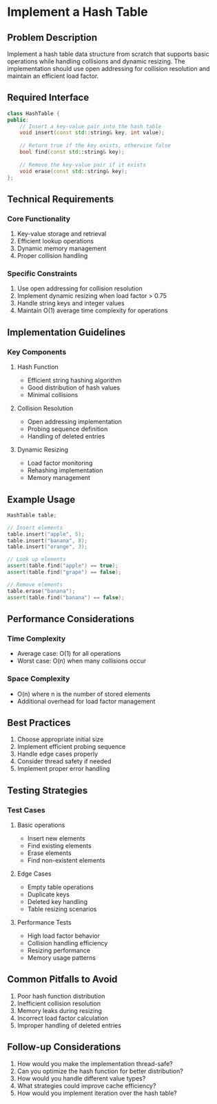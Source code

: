 # Implement a Hash Table

## Problem Description

Implement a hash table data structure from scratch that supports basic operations while handling collisions and dynamic resizing. The implementation should use open addressing for collision resolution and maintain an efficient load factor.

## Required Interface

```cpp
class HashTable {
public:
    // Insert a key-value pair into the hash table
    void insert(const std::string& key, int value);
    
    // Return true if the key exists, otherwise false
    bool find(const std::string& key);
    
    // Remove the key-value pair if it exists
    void erase(const std::string& key);
};
```

## Technical Requirements

### Core Functionality
1. Key-value storage and retrieval
2. Efficient lookup operations
3. Dynamic memory management
4. Proper collision handling

### Specific Constraints
1. Use open addressing for collision resolution
2. Implement dynamic resizing when load factor > 0.75
3. Handle string keys and integer values
4. Maintain O(1) average time complexity for operations

## Implementation Guidelines

### Key Components

1. Hash Function
   - Efficient string hashing algorithm
   - Good distribution of hash values
   - Minimal collisions

2. Collision Resolution
   - Open addressing implementation
   - Probing sequence definition
   - Handling of deleted entries

3. Dynamic Resizing
   - Load factor monitoring
   - Rehashing implementation
   - Memory management

## Example Usage

```cpp
HashTable table;

// Insert elements
table.insert("apple", 5);
table.insert("banana", 8);
table.insert("orange", 3);

// Look up elements
assert(table.find("apple") == true);
assert(table.find("grape") == false);

// Remove elements
table.erase("banana");
assert(table.find("banana") == false);
```

## Performance Considerations

### Time Complexity
- Average case: O(1) for all operations
- Worst case: O(n) when many collisions occur

### Space Complexity
- O(n) where n is the number of stored elements
- Additional overhead for load factor management

## Best Practices

1. Choose appropriate initial size
2. Implement efficient probing sequence
3. Handle edge cases properly
4. Consider thread safety if needed
5. Implement proper error handling

## Testing Strategies

### Test Cases
1. Basic operations
   - Insert new elements
   - Find existing elements
   - Erase elements
   - Find non-existent elements

2. Edge Cases
   - Empty table operations
   - Duplicate keys
   - Deleted key handling
   - Table resizing scenarios

3. Performance Tests
   - High load factor behavior
   - Collision handling efficiency
   - Resizing performance
   - Memory usage patterns

## Common Pitfalls to Avoid

1. Poor hash function distribution
2. Inefficient collision resolution
3. Memory leaks during resizing
4. Incorrect load factor calculation
5. Improper handling of deleted entries

## Follow-up Considerations

1. How would you make the implementation thread-safe?
2. Can you optimize the hash function for better distribution?
3. How would you handle different value types?
4. What strategies could improve cache efficiency?
5. How would you implement iteration over the hash table?

